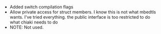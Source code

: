 - Added switch compilation flags
- Allow private access for struct members. I know this is not what mbedtls wants. I've tried everything. the public interface is too restricted to do what chiaki needs to do
- NOTE: Not used.